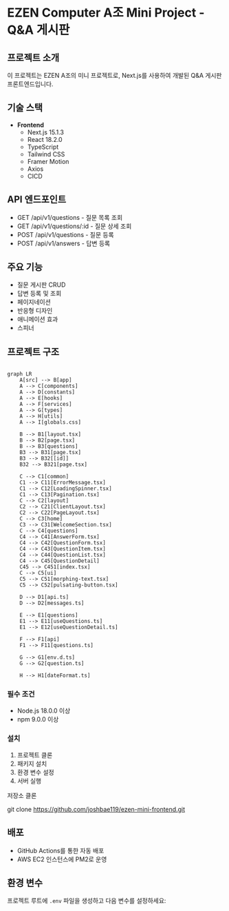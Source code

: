 # EZEN Computer A조 Mini Project - Q&A 게시판

## 프로젝트 소개

이 프로젝트는 EZEN A조의 미니 프로젝트로, Next.js를 사용하여 개발된 Q&A 게시판 프론트엔드입니다.

## 기술 스택

- **Frontend**
  - Next.js 15.1.3
  - React 18.2.0
  - TypeScript
  - Tailwind CSS
  - Framer Motion
  - Axios
  - CICD

## API 엔드포인트

- GET /api/v1/questions - 질문 목록 조회
- GET /api/v1/questions/:id - 질문 상세 조회
- POST /api/v1/questions - 질문 등록
- POST /api/v1/answers - 답변 등록

## 주요 기능

- 질문 게시판 CRUD
- 답변 등록 및 조회
- 페이지네이션
- 반응형 디자인
- 애니메이션 효과
- 스피너

## 프로젝트 구조

```mermaid

graph LR
    A[src] --> B[app]
    A --> C[components]
    A --> D[constants]
    A --> E[hooks]
    A --> F[services]
    A --> G[types]
    A --> H[utils]
    A --> I[globals.css]

    B --> B1[layout.tsx]
    B --> B2[page.tsx]
    B --> B3[questions]
    B3 --> B31[page.tsx]
    B3 --> B32[[id]]
    B32 --> B321[page.tsx]

    C --> C1[common]
    C1 --> C11[ErrorMessage.tsx]
    C1 --> C12[LoadingSpinner.tsx]
    C1 --> C13[Pagination.tsx]
    C --> C2[layout]
    C2 --> C21[ClientLayout.tsx]
    C2 --> C22[PageLayout.tsx]
    C --> C3[home]
    C3 --> C31[WelcomeSection.tsx]
    C --> C4[questions]
    C4 --> C41[AnswerForm.tsx]
    C4 --> C42[QuestionForm.tsx]
    C4 --> C43[QuestionItem.tsx]
    C4 --> C44[QuestionList.tsx]
    C4 --> C45[QuestionDetail]
    C45 --> C451[index.tsx]
    C --> C5[ui]
    C5 --> C51[morphing-text.tsx]
    C5 --> C52[pulsating-button.tsx]

    D --> D1[api.ts]
    D --> D2[messages.ts]

    E --> E1[questions]
    E1 --> E11[useQuestions.ts]
    E1 --> E12[useQuestionDetail.ts]

    F --> F1[api]
    F1 --> F11[questions.ts]

    G --> G1[env.d.ts]
    G --> G2[question.ts]

    H --> H1[dateFormat.ts]

```

### 필수 조건

- Node.js 18.0.0 이상
- npm 9.0.0 이상

### 설치

1. 프로젝트 클론
2. 패키지 설치
3. 환경 변수 설정
4. 서버 실행

저장소 클론

git clone https://github.com/joshbae119/ezen-mini-frontend.git

## 배포

- GitHub Actions를 통한 자동 배포
- AWS EC2 인스턴스에 PM2로 운영

## 환경 변수

프로젝트 루트에 `.env` 파일을 생성하고 다음 변수를 설정하세요:
